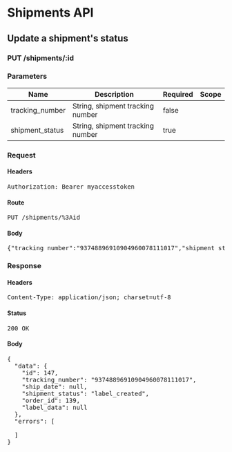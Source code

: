 # Shipments API

## Update a shipment&#39;s status

### PUT /shipments/:id

### Parameters

| Name | Description | Required | Scope |
|------|-------------|----------|-------|
| tracking_number | String, shipment tracking number | false |  |
| shipment_status | String, shipment tracking number | true |  |

### Request

#### Headers

<pre>Authorization: Bearer myaccesstoken</pre>

#### Route

<pre>PUT /shipments/%3Aid</pre>

#### Body

<pre>{"tracking_number":"93748896910904960078111017","shipment_status":"label_created"}</pre>

### Response

#### Headers

<pre>Content-Type: application/json; charset=utf-8</pre>

#### Status

<pre>200 OK</pre>

#### Body

<pre>{
  "data": {
    "id": 147,
    "tracking_number": "93748896910904960078111017",
    "ship_date": null,
    "shipment_status": "label_created",
    "order_id": 139,
    "label_data": null
  },
  "errors": [

  ]
}</pre>
